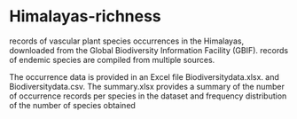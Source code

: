 # Himalayas-richness
records of vascular plant species occurrences in the Himalayas, downloaded from the Global Biodiversity Information Facility (GBIF).
records of endemic species are compiled from multiple sources. 

The occurrence data is provided in an Excel file Biodiversitydata.xlsx. and Biodiversitydata.csv.
The summary.xlsx provides a summary of the number of occurrence records per species in the dataset and frequency distribution of the number of species obtained
